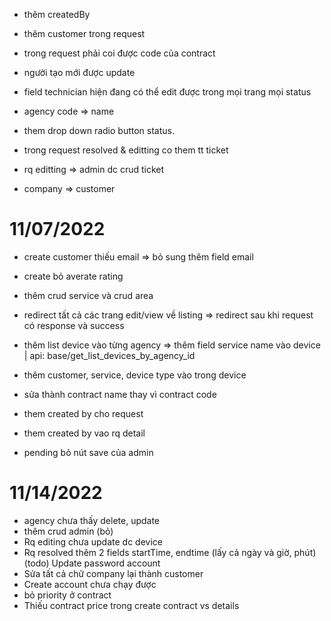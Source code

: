 - thêm createdBy
- thêm customer trong request
- trong request phải coi được code của contract
- người tạo mới được update

- field technician hiện đang có thể edit được trong mọi trang mọi status

- agency code => name
- them drop down radio button status.
- trong request resolved & editting co them tt ticket
- rq editting => admin dc crud ticket
- company => customer

# 11/07/2022

- create customer thiếu email => bỏ sung thêm field email
- create bỏ averate rating
- thêm crud service và crud area
- redirect tất cả các trang edit/view về listing => redirect sau khi request có response và success

- thêm list device vào từng agency => thêm field service name vào device | api: base/get_list_devices_by_agency_id

- thêm customer, service, device type vào trong device
- sửa thành contract name thay vì contract code
- them created by cho request
- them created by vao rq detail
- pending bỏ nút save của admin





# 11/14/2022
 - agency chưa thấy delete, update
 - thêm crud admin (bỏ)
 - Rq editing chưa update dc device
 -  Rq resolved thêm 2 fields startTime, endtime (lấy cả ngày và giờ, phút)
(todo) Update password account
 - Sửa tất cả chữ company lại thành customer
 - Create account chưa chạy được
 - bỏ priority ở contract
 - Thiếu contract price trong create contract vs details



